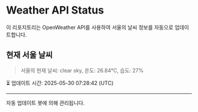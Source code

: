 
# Weather API Status

이 리포지토리는 OpenWeather API를 사용하여 서울의 날씨 정보를 자동으로 업데이트합니다.

## 현재 서울 날씨
> 서울의 현재 날씨: clear sky, 온도: 26.84°C, 습도: 27%

⏳ 업데이트 시간: 2025-05-30 07:28:42 (UTC)

---
자동 업데이트 봇에 의해 관리됩니다.
